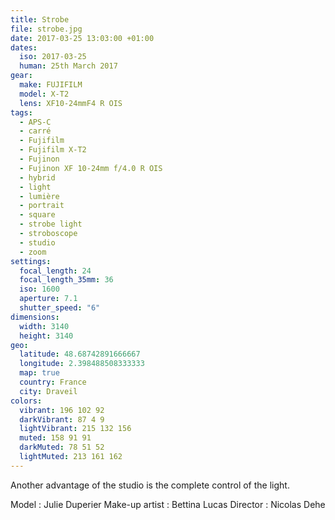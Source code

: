 ```yaml
---
title: Strobe
file: strobe.jpg
date: 2017-03-25 13:03:00 +01:00
dates:
  iso: 2017-03-25
  human: 25th March 2017
gear:
  make: FUJIFILM
  model: X-T2
  lens: XF10-24mmF4 R OIS
tags:
  - APS-C
  - carré
  - Fujifilm
  - Fujifilm X-T2
  - Fujinon
  - Fujinon XF 10-24mm f/4.0 R OIS
  - hybrid
  - light
  - lumière
  - portrait
  - square
  - strobe light
  - stroboscope
  - studio
  - zoom
settings:
  focal_length: 24
  focal_length_35mm: 36
  iso: 1600
  aperture: 7.1
  shutter_speed: "6"
dimensions:
  width: 3140
  height: 3140
geo:
  latitude: 48.68742891666667
  longitude: 2.398488508333333
  map: true
  country: France
  city: Draveil
colors:
  vibrant: 196 102 92
  darkVibrant: 87 4 9
  lightVibrant: 215 132 156
  muted: 158 91 91
  darkMuted: 78 51 52
  lightMuted: 213 161 162
---
```


Another advantage of the studio is the complete control of the light.

Model : Julie Duperier
Make-up artist : Bettina Lucas
Director : Nicolas Dehe
